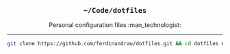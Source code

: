 <h3 align="center"><tt>~/Code/dotfiles</tt></h3>

<p align="center">Personal configuration files :man_technologist:</p>

---

```sh
git clone https://github.com/ferdinandrau/dotfiles.git && cd dotfiles && ./install.sh
```
